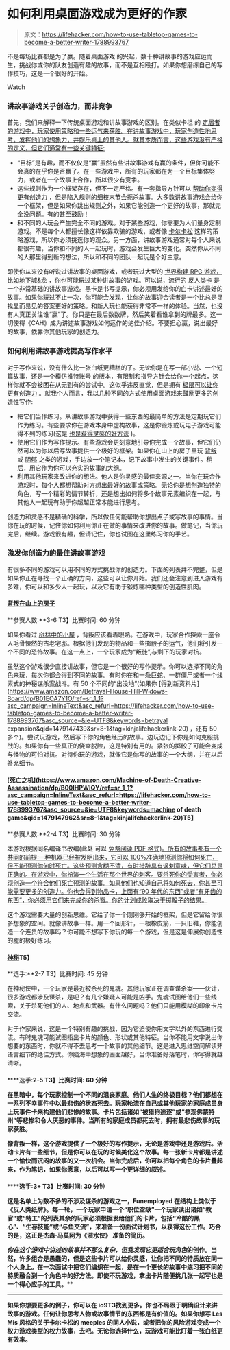 # 如何利用桌面游戏成为更好的作家

> 原文：<https://lifehacker.com/how-to-use-tabletop-games-to-become-a-better-writer-1788993767>

不是每场比赛都是为了赢。随着桌面游戏 的兴起，数十种讲故事的游戏应运而生，挑战你或你的队友创造有趣的故事，而不是互相殴打。如果你想磨练自己的写作技巧，这是一个很好的开始。

Watch

### **讲故事游戏关乎创造力，而非竞争**

首先，我们来解释一下传统桌面游戏和讲故事游戏的区别。在类似卡坦 的 [定居者的游戏中，玩家使用策略和一些运气来获胜。在讲故事游戏中，玩家创造性地思考，发挥他们的想象力，并娱乐桌上的其他人。就其本质而言，这些游戏没有严格的定义，但它们通常有一些关键特征:](http://www.catan.com/)

*   “目标”是有趣，而不仅仅是“赢”虽然有些讲故事游戏有赢的条件，但你可能不会真的在乎你是否赢了。在一些游戏中，所有的玩家都在为一个目标集体努力，或者在一个故事上合作，所以很少有竞争。
*   这些规则作为一个框架存在，但不一定严格。有一套指导方针可以 [帮助你变得更有创造力](https://lifehacker.com/what-boosts-your-creativity-more-breaking-rules-or-enf-5966436) ，但是陷入规则的细枝末节会扼杀故事。大多数讲故事游戏会给你一个框架，但是如果你跳出规则之外，如果它能创造一个更好的故事，那就完全没问题。有的甚至鼓励！
*   和不同的人玩会产生完全不同的游戏。对于某些游戏，你需要为人们量身定制游戏。不是每个人都擅长像这样依靠欺骗的游戏，或者像 [卡尔卡松](https://boardgamegeek.com/boardgame/822/carcassonne) 这样的策略游戏，所以你必须挑选你的观众。另一方面，讲故事游戏通常对每个人来说都很有趣，当你和不同的人一起玩时，游戏会发生巨大的变化。突然你从不同的人那里得到新的想法，所以和不同的团队一起玩是个好主意。

即使你从来没有听说过讲故事的桌面游戏，或者玩过大型的 [世界构建 RPG 游戏，比如地下城&龙](http://lifehacker.com/tabletop-rpg-showdown-dungeons-dragons-5e-vs-pathfi-1785545326) ，你也可能玩过某种讲故事的游戏。可以说，流行的 [反人类卡](https://www.cardsagainsthumanity.com/) 是一个非常基础的讲故事游戏。黑卡是书写提示，你必须用发给你的白卡讲述最好的故事。如果你玩过不止一次，你可能会发现，让你的故事迎合读者是一个比总是寻找显而易见的答案更好的策略。和新人玩也能获得非常不一样的体验。当然，也没有人真正关注谁“赢”了。你只是在最后数数牌，然后笑着看谁拿到的牌最多。这一切使得《CAH》成为讲述故事游戏如何运作的绝佳介绍。不要担心赢，说出最好的故事，依靠你其他玩家的创造力。

### **如何利用讲故事游戏提高写作水平**

对于写作来说，没有什么比一张白纸更糟糕的了。无论你是在写一部小说、一个短篇故事，还是一个模仿推特账号 的版本，有限制和指导方针会给你一个起点，这样你就不会被困在从无到有的尝试中。这似乎违反直觉，但是拥有 [极限可以让你更有创造力](http://lifehacker.com/challenge-your-creativity-with-limits-not-freedom-484496043) 。就我个人而言，我以几种不同的方式使用桌面游戏来鼓励更多的创造性写作:

*   把它们当作练习。从讲故事游戏中获得一些东西的最简单的方法是定期玩它们作为练习。有些要求你在游戏本身中虚构故事，这是你锻炼或玩电子游戏可能得不到的练习(这是 [也是获得灵感的好方法](https://lifehacker.com/the-science-of-inspiration-and-how-to-make-it-work-for-1467413542) )。
*   使用它们作为写作提示。有些游戏会更刻意地引导你完成一个故事，但它们仍然可以为你以后写故事提供一个极好的框架。如果你在山上的房子里玩 [背叛](https://www.amazon.com/Betrayal-At-House-Hill-2nd/dp/B003HC9734/ref=sr_1_3?asc_campaign=InlineText&asc_refurl=https://lifehacker.com/how-to-use-tabletop-games-to-become-a-better-writer-1788993767&asc_source=&ie=UTF8&keywords=betrayal&qid=1479153660&sr=8-3&tag=kinjalifehackerlink-20) 或 [阴郁](https://www.amazon.com/Atlas-AG1350-Gloom-2nd-Edition/dp/1589781449/ref=sr_1_2?asc_campaign=InlineText&asc_refurl=https://lifehacker.com/how-to-use-tabletop-games-to-become-a-better-writer-1788993767&asc_source=&ie=UTF8&keywords=gloom&qid=1479153670&sr=8-2&tag=kinjalifehackerlink-20) 之类的游戏，手边放一个笔记本，记下故事中发生的关键事件。稍后，用它作为你可以充实的故事的大纲。
*   利用其他玩家来改进你的想法。他人是你灵感的最佳来源之一。当你在玩合作游戏时，每个人都想帮助对方想出最好的故事或策略。无论你是想创造独特的角色，写一个精彩的情节转折，还是想出如何将多个故事元素编织在一起，与其他人一起玩有助于你超越正常本能进行思考。

创造力和灵感不是精确的科学，所以做任何能帮助你想出点子或写故事的事情。当你在玩的时候，记住你如何利用你正在做的事情来改进你的故事。做笔记，当你玩完后，继续。游戏很有趣，但请记住，你也试图在这里练习你的手艺。

### **激发你创造力的最佳讲故事游戏**

有很多不同的游戏可以用不同的方式挑战你的创造力。下面的列表并不完整，但是如果你正在寻找一个正确的方向，这些可以让你开始。我们还会注意到进入游戏有多难，你可以和多少人一起玩，以及它有助于锻炼哪种类型的创造性肌肉。

#### [**背叛在山上的房子**](https://www.amazon.com/Betrayal-At-House-Hill-2nd/dp/B003HC9734?asc_campaign=InlineText&asc_refurl=https://lifehacker.com/how-to-use-tabletop-games-to-become-a-better-writer-1788993767&asc_source=&tag=kinjalifehackerlink-20)

**参赛人数:**3-6
T3】比赛时间: 60 分钟

如果你看过 [树林中的小屋](http://www.imdb.com/title/tt1259521/) ，背叛应该看着眼熟。在游戏中，玩家合作探索一座令人毛骨悚然的古老宅邸。根据他们发现的物品和一些掷骰子的运气，他们将引发一个不同的恐怖故事。在这一点上，一个玩家成为“叛徒”,与剩下的玩家对抗。

虽然这个游戏很少直接讲故事，但它是一个很好的写作提示。你可以选择不同的角色来玩，每次你都会得到不同的故事。有时你在和一条巨蛇、一群僵尸或者一个线索式的神秘谋杀案战斗。有 50 个不同的“出没地”(如果你 [得到新资料片](https://www.amazon.com/Betrayal-House-Hill-Widows-Board/dp/B01EOA7Y1O/ref=sr_1_1?asc_campaign=InlineText&asc_refurl=https://lifehacker.com/how-to-use-tabletop-games-to-become-a-better-writer-1788993767&asc_source=&ie=UTF8&keywords=betrayal expansion&qid=1479147439&sr=8-1&tag=kinjalifehackerlink-20) ，还有 50 多个)。尝试玩游戏，然后写下你的角色经历的故事。边玩边记下你是如何克服挑战的。如果你有一些真正的侥幸脱险，这是特别有用的。紧张的掷骰子可能会变成与怪物的可怕对抗。对待你玩的游戏，就像它是你写的故事的一个大纲，并在以后补充细节。

#### [**死亡之机**](https://www.amazon.com/Machine-of-Death-Creative-Assassination/dp/B00IHPWIQY/ref=sr_1_1?asc_campaign=InlineText&asc_refurl=https://lifehacker.com/how-to-use-tabletop-games-to-become-a-better-writer-1788993767&asc_source=&ie=UTF8&keywords=machine of death game&qid=1479147962&sr=8-1&tag=kinjalifehackerlink-20)T5】

**参赛人数:**2-4
T3】比赛时间: 30 分钟

本游戏根据同名编译书改编(此处 可以 [免费阅读 PDF 格式)。所有的故事都有一个共同的前提:一种机器已经被发明出来，它可以 100%准确地预测你将如何死亡，但不能预测你何时死亡。这些预测含糊不清，有时措辞具有讽刺意味，但它们总是正确的。在游戏中，你扮演一个生活在那个世界的刺客。要杀死你的受害者，你必须创造一个符合他们死亡预测的故事。如果他们也知道自己将如何死去，你甚至可能需要更多的创造力。你也会得到物品卡，上面有“90 年代的东西”或者“有牙齿的东西”，你必须用它们来完成你的杀戮。你的计划成败取决于掷骰子的结果。](http://machineofdeath.net/ebook)

这个游戏需要大量的创新思维。它给了你一个刚刚够开始的框架，但是它留给你很多想象的空间。就像讲故事一样。用一个回形针，一根橡皮筋，一只旧鞋，你能创造一个连贯的故事吗？你可能不想写下你玩的每一个游戏，但是这是伸展你创造性的腿的极好练习。

#### [**神秘**](https://www.amazon.com/Asmodee-MYST01ASM-Mysterium/dp/B013TJ5P80/ref=sr_1_1?asc_campaign=InlineText&asc_refurl=https://lifehacker.com/how-to-use-tabletop-games-to-become-a-better-writer-1788993767&asc_source=&ie=UTF8&keywords=mysterium&qid=1479220009&sr=8-1&tag=kinjalifehackerlink-20)T5】

**选手:**2-7
T3】比赛时间: 45 分钟

在神秘侠中，一个玩家是最近被杀死的鬼魂。其他玩家正在调查谋杀案——伙计，很多游戏都涉及谋杀，是吧？有几个嫌疑人可能是凶手。鬼魂试图给他们一些线索，关于杀死他们的人、地点和武器。有什么问题吗？他们只能用模糊的印象卡片交流。

对于作家来说，这是一个特别有趣的挑战，因为它迫使你用文字以外的东西进行交流。有时鬼魂可能试图指出卡片的颜色、形状或其他特征。当你不能用文字说出你想要的东西时，你就不得不去思考一个故事的其他细节。这是进入思维空间解读非语言细节的绝佳方式。你脑海中想象的画面越好，当你准备好落笔时，你写得就越清晰。

#### [](https://www.amazon.com/Atlas-AG1350-Gloom-2nd-Edition/dp/1589781449/ref=sr_1_2?asc_campaign=InlineText&asc_refurl=https://lifehacker.com/how-to-use-tabletop-games-to-become-a-better-writer-1788993767&asc_source=&ie=UTF8&keywords=gloom&qid=1479149670&sr=8-2&tag=kinjalifehackerlink-20)

****选手:**2-5
T3】比赛时间: 60 分钟**

**在黑暗中，每个玩家控制一个不同的沮丧家庭。他们人生的终极目标？他们都想在一系列不幸事件中以最悲伤的状态死去。玩家轮流在自己或其他玩家的家庭成员身上玩事件卡来构建他们悲惨的故事。卡片包括诸如“被猎狗追逐”或“参观佛蒙特州”等悲惨和令人厌恶的事件。当所有的家庭成员都死去时，拥有最悲伤故事的玩家获胜。**

**像背叛一样，这个游戏提供了一个极好的写作提示，无论是游戏中还是游戏后。活动卡片有一些细节，但是你可以在玩的时候美化这个故事。每一张新卡片都是讲述一个愉快而沉闷的故事的又一次机会。当你完成后，你可以把每个角色的卡片叠起来，作为笔记，如果你愿意，以后可以写一个更详细的叙述。**

#### **[](https://www.amazon.com/0206-Funemployed/dp/B00V0UUFBI/ref=sr_1_1?asc_campaign=InlineText&asc_refurl=https://lifehacker.com/how-to-use-tabletop-games-to-become-a-better-writer-1788993767&asc_source=&ie=UTF8&keywords=funemployed&qid=1479150566&sr=8-1&tag=kinjalifehackerlink-20)**

******选手:**3+
T3】比赛时间: 30 分钟****

****这是名单上为数不多的不涉及谋杀的游戏之一，Funemployed 在结构上类似于《反人类纸牌》。每一轮，一个玩家申请一个“职位空缺”一个玩家读出诸如“教官”或“特工”的列表其余的玩家必须根据发给他们的卡片，包括“冷酷的黑心”、“生存技能”或“与鱼交流”，来准备一份面试计划书，以获得这份工作。巧合的是，这正是杰森·马莫阿为《潜水侠》 准备的简历。****

****你在这个游戏中讲述的故事并不那么复杂，但我发现它更适合玩*角色*的创作。当然，许多组合是愚蠢的，但是这些卡片可以给你灵感，让你把不同的特质放在同一个人身上。在一次面试中把它们编织在一起，是在一个更长的故事中练习把不同的特质融合到一个角色中的好方法。即使不玩游戏，拿出卡片随便挑几张一起写也是一个得心应手的工具。****

* * *

****如果你想要更多的例子，你可以在 io9T3找到更多。你也不局限于明确设计来讲故事的游戏。任何让你思考人物或故事情节的东西都是有价值的。如果你想写 Les Mis 风格的关于卡尔卡松的 meeples 的同人小说，或者把你的风险游戏变成一个权力游戏类型的权力故事，去吧。无论你选择什么，玩游戏可能比盯着一张白纸更有效率。****